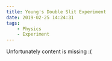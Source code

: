 ```yaml
---
title: Young's Double Slit Experiment
date: 2019-02-25 14:24:31
tags:
    - Physics
    - Experiment
---
```


Unfortunately content is missing :(